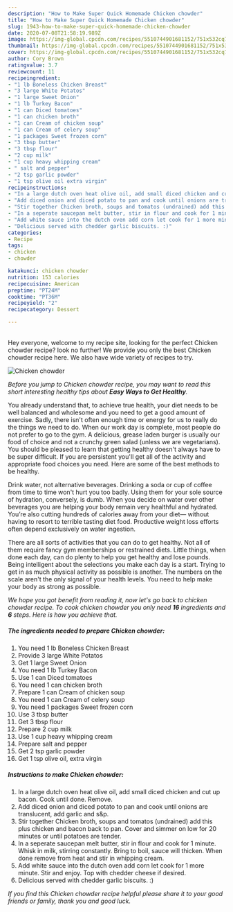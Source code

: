 ```yaml
---
description: "How to Make Super Quick Homemade Chicken chowder"
title: "How to Make Super Quick Homemade Chicken chowder"
slug: 1943-how-to-make-super-quick-homemade-chicken-chowder
date: 2020-07-08T21:58:19.989Z
image: https://img-global.cpcdn.com/recipes/5510744901681152/751x532cq70/chicken-chowder-recipe-main-photo.jpg
thumbnail: https://img-global.cpcdn.com/recipes/5510744901681152/751x532cq70/chicken-chowder-recipe-main-photo.jpg
cover: https://img-global.cpcdn.com/recipes/5510744901681152/751x532cq70/chicken-chowder-recipe-main-photo.jpg
author: Cory Brown
ratingvalue: 3.7
reviewcount: 11
recipeingredient:
- "1 lb Boneless Chicken Breast"
- "3 large White Potatos"
- "1 large Sweet Onion"
- "1 lb Turkey Bacon"
- "1 can Diced tomatoes"
- "1 can chicken broth"
- "1 can Cream of chicken soup"
- "1 can Cream of celery soup"
- "1 packages Sweet frozen corn"
- "3 tbsp butter"
- "3 tbsp flour"
- "2 cup milk"
- "1 cup heavy whipping cream"
- " salt and pepper"
- "2 tsp garlic powder"
- "1 tsp olive oil extra virgin"
recipeinstructions:
- "In a large dutch oven heat olive oil, add small diced chicken and cut up bacon. Cook until done. Remove."
- "Add diced onion and diced potato to pan and cook until onions are translucent, add garlic and s&amp;p."
- "Stir together Chicken broth, soups and tomatos (undrained) add this plus chicken and bacon back to pan. Cover and simmer on low for 20 minutes or until potatoes are tender."
- "In a seperate saucepan melt butter, stir in flour and cook for 1 minute. Whisk in milk, stirring constantly. Bring to boil, sauce will thicken. When done remove from heat and stir in whipping cream."
- "Add white sauce into the dutch oven add corn let cook for 1 more minute. Stir and enjoy. Top with chedder cheese if desired."
- "Delicious served with chedder garlic biscuits. :)"
categories:
- Recipe
tags:
- chicken
- chowder

katakunci: chicken chowder 
nutrition: 153 calories
recipecuisine: American
preptime: "PT24M"
cooktime: "PT36M"
recipeyield: "2"
recipecategory: Dessert

---
```

<br>
Hey everyone, welcome to my recipe site, looking for the perfect Chicken chowder recipe? look no further! We provide you only the best Chicken chowder recipe here. We also have wide variety of recipes to try.
<br>


![Chicken chowder](https://img-global.cpcdn.com/recipes/5510744901681152/751x532cq70/chicken-chowder-recipe-main-photo.jpg)

<i>Before you jump to Chicken chowder recipe, you may want to read this short interesting healthy tips about <strong>Easy Ways to Get Healthy</strong>.</i>

You already understand that, to achieve true health, your diet needs to be well balanced and wholesome and you need to get a good amount of exercise. Sadly, there isn't often enough time or energy for us to really do the things we need to do. When our work day is complete, most people do not prefer to go to the gym. A delicious, grease laden burger is usually our food of choice and not a crunchy green salad (unless we are vegetarians). You should be pleased to learn that getting healthy doesn't always have to be super difficult. If you are persistent you'll get all of the activity and appropriate food choices you need. Here are some of the best methods to be healthy.

Drink water, not alternative beverages. Drinking a soda or cup of coffee from time to time won't hurt you too badly. Using them for your sole source of hydration, conversely, is dumb. When you decide on water over other beverages you are helping your body remain very healthful and hydrated. You’re also cutting hundreds of calories away from your diet— without having to resort to terrible tasting diet food. Productive weight loss efforts often depend exclusively on water ingestion.

There are all sorts of activities that you can do to get healthy. Not all of them require fancy gym memberships or restrained diets. Little things, when done each day, can do plenty to help you get healthy and lose pounds. Being intelligent about the selections you make each day is a start. Trying to get in as much physical activity as possible is another. The numbers on the scale aren't the only signal of your health levels. You need to help make your body as strong as possible. 


<i>We hope you got benefit from reading it, now let's go back to chicken chowder recipe. To cook chicken chowder you only need <strong>16</strong> ingredients and <strong>6</strong> steps. Here is how you achieve that.
</i>

##### The ingredients needed to prepare Chicken chowder:

1. You need 1 lb Boneless Chicken Breast
1. Provide 3 large White Potatos
1. Get 1 large Sweet Onion
1. You need 1 lb Turkey Bacon
1. Use 1 can Diced tomatoes
1. You need 1 can chicken broth
1. Prepare 1 can Cream of chicken soup
1. You need 1 can Cream of celery soup
1. You need 1 packages Sweet frozen corn
1. Use 3 tbsp butter
1. Get 3 tbsp flour
1. Prepare 2 cup milk
1. Use 1 cup heavy whipping cream
1. Prepare  salt and pepper
1. Get 2 tsp garlic powder
1. Get 1 tsp olive oil, extra virgin


##### Instructions to make Chicken chowder:

1. In a large dutch oven heat olive oil, add small diced chicken and cut up bacon. Cook until done. Remove.
1. Add diced onion and diced potato to pan and cook until onions are translucent, add garlic and s&amp;p.
1. Stir together Chicken broth, soups and tomatos (undrained) add this plus chicken and bacon back to pan. Cover and simmer on low for 20 minutes or until potatoes are tender.
1. In a seperate saucepan melt butter, stir in flour and cook for 1 minute. Whisk in milk, stirring constantly. Bring to boil, sauce will thicken. When done remove from heat and stir in whipping cream.
1. Add white sauce into the dutch oven add corn let cook for 1 more minute. Stir and enjoy. Top with chedder cheese if desired.
1. Delicious served with chedder garlic biscuits. :)


<i>If you find this Chicken chowder recipe helpful please share it to your good friends or family, thank you and good luck.</i>
